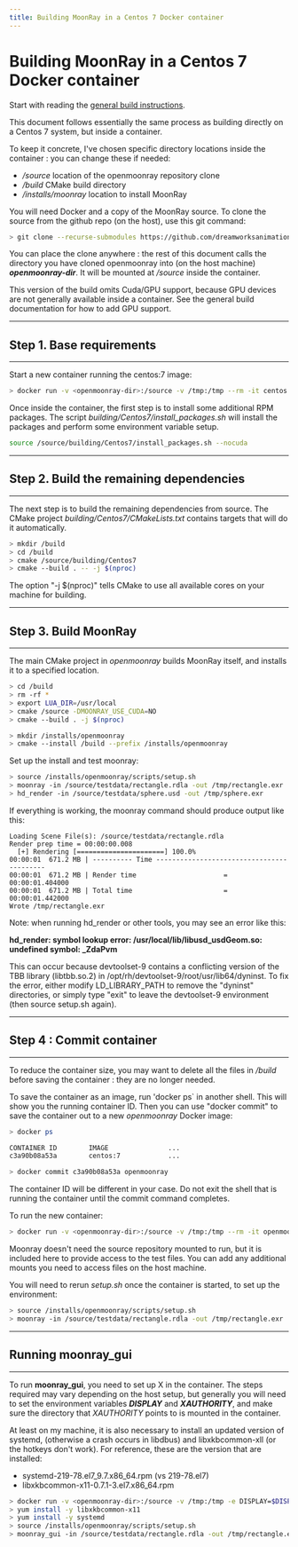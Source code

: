 ```yaml
---
title: Building MoonRay in a Centos 7 Docker container
---
```

# Building MoonRay in a Centos 7 Docker container

Start with reading the [general build instructions](../general_build).

This document follows essentially the same process as building directly on a Centos 7 system, but inside a container.

To keep it concrete, I've chosen specific directory locations inside the container : you can change these if needed:

- */source* location of the openmoonray repository clone
- */build* CMake build directory
- */installs/moonray* location to install MoonRay

You will need Docker and a copy of the MoonRay source. To clone the source from the github repo (on the host), use this git command:

```bash
> git clone --recurse-submodules https://github.com/dreamworksanimation/openmoonray.git 
```
You can place the clone anywhere : the rest of this document calls the directory you have cloned openmoonray into (on the host machine) ***openmoonray-dir***. It will be mounted at */source* inside the container.

This version of the build omits Cuda/GPU support, because GPU devices are not generally available inside a container. See the general build documentation for how to add GPU support.

---
## Step 1. Base requirements
---

Start a new container running the centos:7 image:

```bash
> docker run -v <openmoonray-dir>:/source -v /tmp:/tmp --rm -it centos:7
```

Once inside the container, the first step is to install some additional RPM packages. The script *building/Centos7/install_packages.sh* will install the packages and perform some environment variable setup. 

```bash
source /source/building/Centos7/install_packages.sh --nocuda
```

---
## Step 2. Build the remaining dependencies
---

The next step is to build the remaining dependencies from source. The CMake project *building/Centos7/CMakeLists.txt* contains targets that will do it automatically.

```bash
> mkdir /build
> cd /build
> cmake /source/building/Centos7
> cmake --build . -- -j $(nproc)
```

The option "-j $(nproc)" tells CMake to use all available cores on your machine for building.

---
## Step 3. Build MoonRay
---

The main CMake project in *openmoonray* builds MoonRay itself, and installs it to a specified location.

```bash
> cd /build
> rm -rf *
> export LUA_DIR=/usr/local
> cmake /source -DMOONRAY_USE_CUDA=NO
> cmake --build . -j $(nproc)

> mkdir /installs/openmoonray
> cmake --install /build --prefix /installs/openmoonray
```

Set up the install and test moonray:

```bash
> source /installs/openmoonray/scripts/setup.sh
> moonray -in /source/testdata/rectangle.rdla -out /tmp/rectangle.exr
> hd_render -in /source/testdata/sphere.usd -out /tmp/sphere.exr
```

If everything is working, the moonray command should produce output like this:

```
Loading Scene File(s): /source/testdata/rectangle.rdla
Render prep time = 00:00:00.008
  [+] Rendering [======================] 100.0%
00:00:01  671.2 MB | ---------- Time ------------------------------------------
00:00:01  671.2 MB | Render time                      = 00:00:01.404000
00:00:01  671.2 MB | Total time                       = 00:00:01.442000
Wrote /tmp/rectangle.exr
```

Note: when running hd_render or other tools, you may see an error like this:

**hd_render: symbol lookup error: /usr/local/lib/libusd_usdGeom.so: undefined symbol: _ZdaPvm**

This can occur because devtoolset-9 contains a conflicting version of the TBB library (libtbb.so.2) in /opt/rh/devtoolset-9/root/usr/lib64/dyninst. To fix the error, either modify LD_LIBRARY_PATH to remove the "dyninst" directories, or simply type "exit" to leave the devtoolset-9 environment (then source setup.sh again).

---
## Step 4 : Commit container
---

To reduce the container size, you may want to delete all the files in */build* before saving the container : they are no longer needed.

To save the container as an image, run 'docker ps` in another shell. This will show you the running container ID. Then you can use "docker commit" to save the container out to a new *openmoonray* Docker image:

```bash
> docker ps

CONTAINER ID        IMAGE               ...
c3a90b08a53a        centos:7            ...

> docker commit c3a90b08a53a openmoonray
```

The container ID will be different in your case. Do not exit the shell that is running the container until the commit command completes.

To run the new container:

```bash
> docker run -v <openmoonray-dir>:/source -v /tmp:/tmp --rm -it openmoonray
```

Moonray doesn't need the source repository mounted to run, but it is included here to provide access to the test files. You can add any additional mounts you need to access files on the host machine.

You will need to rerun *setup.sh* once the container is started, to set up the environment:

```bash
> source /installs/openmoonray/scripts/setup.sh
> moonray -in /source/testdata/rectangle.rdla -out /tmp/rectangle.exr
```

---
## Running moonray_gui
---

To run **moonray_gui**, you need to set up X in the container. The steps required may vary depending on the host setup, but generally you will need to set the environment variables ***DISPLAY*** and ***XAUTHORITY***, and make sure the directory that *XAUTHORITY* points to is mounted in the container. 

At least on my machine, it is also necessary to install an updated version of systemd, (otherwise a crash occurs in libdbus) and libxkbcommon-xll (or the hotkeys don't work). For reference, these are the version that are installed:

- systemd-219-78.el7_9.7.x86_64.rpm (vs 219-78.el7)
- libxkbcommon-x11-0.7.1-3.el7.x86_64.rpm


```bash
> docker run -v <openmoonray-dir>:/source -v /tmp:/tmp -e DISPLAY=$DISPLAY -e XAUTHORITY=${XAUTHORITY} -v "${XAUTHORITY}:${XAUTHORITY}:z" --rm -it openmoonray
> yum install -y libxkbcommon-x11
> yum install -y systemd
> source /installs/openmoonray/scripts/setup.sh
> moonray_gui -in /source/testdata/rectangle.rdla -out /tmp/rectangle.exr
```

